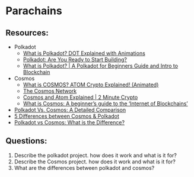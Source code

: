 # Parachains

## Resources:

* Polkadot
  - [What is Polkadot? DOT Explained with Animations](https://www.youtube.com/watch?v=YlAdEQp6ekM)
  - [Polkadot: Are You Ready to Start Building?](https://www.youtube.com/watch?v=_-k0xkooSlA)
  - [What is Polkadot? | A Polkadot for Beginners Guide and Intro to Blockchain](https://www.youtube.com/watch?v=kw8eu2VadFA)
* Cosmos 
  - [What is COSMOS? ATOM Crypto Explained! (Animated)](https://www.youtube.com/watch?v=93n7wU_n_fM)
  - [The Cosmos Network](https://www.youtube.com/watch?v=xUMw9RwqI_I)
  - [Cosmos and Atom Explained | 2 Minute Crypto](https://www.youtube.com/watch?v=6Ab3oa19e78)
  - [What is Cosmos: A beginner’s guide to the ‘Internet of Blockchains’](https://cointelegraph.com/blockchain-for-beginners/what-is-cosmos-a-beginners-guide-to-the-internet-of-blockchains)
* [Polkadot Vs. Cosmos: A Detailed Comparison](https://www.blockchain-council.org/blockchain/polkadot-vs-cosmos/)
* [5 Differences between Cosmos & Polkadot](https://juliankoh.medium.com/5-differences-between-cosmos-polkadot-67f09535594b)
* [Polkadot vs Cosmos: What is the Difference?](https://academy.moralis.io/blog/polkadot-vs-cosmos-what-is-the-difference)

## Questions:
1. Describe the polkadot project. how does it work and what is it for?
2. Describe the Cosmos project. how does it work and what is it for?
3. What are the differences between polkadot and cosmos? 
